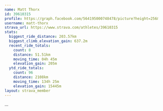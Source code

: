 ```yaml
---
name: Matt Thorx
id: 39610315
profile: https://graph.facebook.com/564195000748478/picture?height=256&width=256
username: matt-thorx
strava_url: https://www.strava.com/athletes/39610315
stats:
  biggest_ride_distance: 203.57km
  biggest_climb_elevation_gain: 637.2m
  recent_ride_totals:
    count: 8
    distance: 51.51km
    moving_time: 04h 45m
    elevation_gain: 205m
  ytd_ride_totals:
    count: 96
    distance: 2108km
    moving_time: 134h 25m
    elevation_gain: 15445m
layout: strava_member
--- 
```

...
